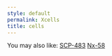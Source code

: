 ```yaml
---
style: default
permalink: Xcells
title: cells
---
```

You may also like:
[SCP-483](http://scp-wiki.net/scp-483)
[Nx-58](http://scp-wiki.net/nx-58)